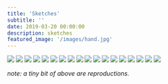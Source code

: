 ```yaml
---
title: 'Sketches'
subtitle: ''
date: 2019-03-20 00:00:00
description: sketches
featured_image: '/images/hand.jpg'
---
```


<div class="gallery" data-columns="3">
	<img src="/images/sketch/合集4.jpg">
	<img src="/images/sketch/6.10s.jpg">
	<img src="/images/sketch/6.6.jpg">
	<img src="/images/sketch/6.14.jpg">
	<img src="/images/sketch/6.12s.jpg">
	<img src="/images/sketch/6.15合.jpg">
	<img src="/images/sketch/6.17.jpg">
	<img src="/images/sketch/6.20.jpg">
	<img src="/images/sketch/6.21.jpg">
	<img src="/images/sketch/6.28.jpg">
	<img src="/images/sketch/woman_body.jpg">
	<img src="/images/sketch/kjkj.jpg">
	<img src="/images/sketch/06.jpg">
	<img src="/images/sketch/12.jpeg">
	<img src="/images/sketch/13.jpg">
	<img src="/images/sketch/14.jpg">
	<img src="/images/sketch/15.jpg">
	<img src="/images/sketch/16.jpg">
</div>

*note: a tiny bit of above are reproductions.*
